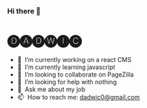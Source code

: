 ### Hi there 👋
<!--
**dadwic/dadwic** is a ✨ _special_ ✨ repository because its `README.md` (this file) appears on your GitHub profile.
-->
# 🅓🅐🅓🅦🅘🅒

- 🔭 &nbsp;I’m currently working on a react CMS
- 🌱 &nbsp;I’m currently learning javascript
- 👯 &nbsp;I’m looking to collaborate on PageZilla
- 🤔 &nbsp;I’m looking for help with nothing
- 💬 &nbsp;Ask me about my job
- 📫 &nbsp;How to reach me: dadwic0@gmail.com
